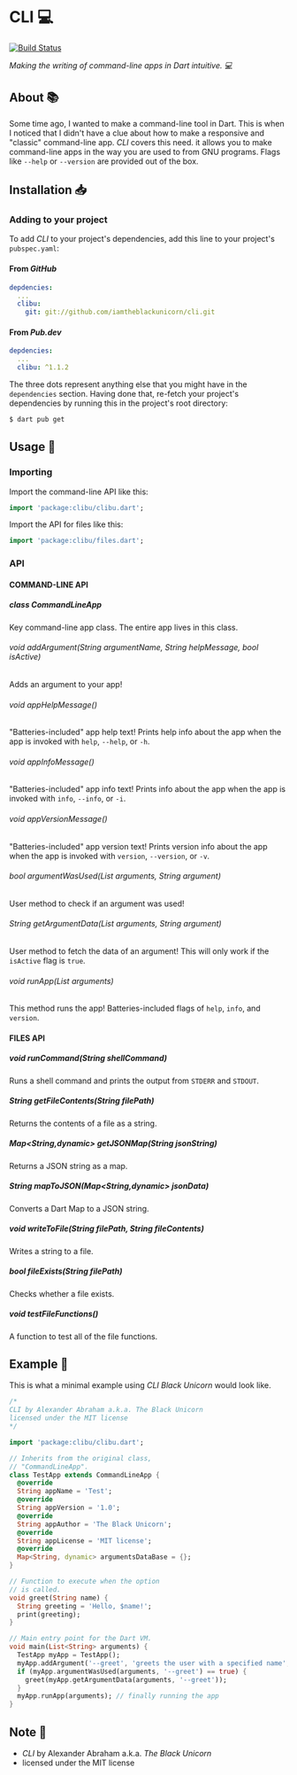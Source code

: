 # CLI :computer:

[![Build Status](https://travis-ci.com/iamtheblackunicorn/cli.svg?branch=main)](https://travis-ci.com/iamtheblackunicorn/cli)

*Making the writing of command-line apps in Dart intuitive. :computer:*

## About :books:

Some time ago, I wanted to make a command-line tool in Dart. This is when I noticed that I didn't have a clue about how to make a responsive and "classic" command-line app. *CLI* covers this need. it allows you to make command-line apps in the way you are used to from GNU programs. Flags like `--help` or `--version` are provided out of the box.

## Installation :inbox_tray:

### Adding to your project

To add *CLI* to your project's dependencies, add this line to your project's `pubspec.yaml`:

#### From *GitHub*

```YAML
depdencies:
  ...
  clibu:
    git: git://github.com/iamtheblackunicorn/cli.git
```

#### From *Pub.dev*

```YAML
depdencies:
  ...
  clibu: ^1.1.2
```

The three dots represent anything else that you might have in the `dependencies` section. Having done that, re-fetch your project's dependencies by running this in the project's root directory:

```bash
$ dart pub get
```

## Usage :hammer:

### Importing

Import the command-line API like this:

```dart
import 'package:clibu/clibu.dart';
```

Import the API for files like this:

```dart
import 'package:clibu/files.dart';
```

### API

#### COMMAND-LINE API

##### class CommandLineApp
Key command-line app class. The entire app lives in this class.

###### void addArgument(String argumentName, String helpMessage, bool isActive)
Adds an argument to your app!

###### void appHelpMessage()
"Batteries-included" app help text!
Prints help info about the app when the app
is invoked with `help`, `--help`, or `-h`.

###### void appInfoMessage()
"Batteries-included" app info text!
Prints info about the app when the app
is invoked with `info`, `--info`, or `-i`.

###### void appVersionMessage()
"Batteries-included" app version text!
Prints version info about the app when the app
is invoked with `version`, `--version`, or `-v`.

###### bool argumentWasUsed(List<String> arguments, String argument)
User method to check if an argument was used!

###### String getArgumentData(List<String> arguments, String argument)
User method to fetch the data of an argument!
This will only work if the `isActive` flag is `true`.

###### void runApp(List<String> arguments)
This method runs the app!
Batteries-included flags of `help`, `info`, and `version`.

#### FILES API

##### void runCommand(String shellCommand)
Runs a shell command and prints the output from `STDERR` and `STDOUT`.

##### String getFileContents(String filePath)
Returns the contents of a file as a string.

##### Map<String,dynamic> getJSONMap(String jsonString)
Returns a JSON string as a map.

##### String mapToJSON(Map<String,dynamic> jsonData)
Converts a Dart Map to a JSON string.

##### void writeToFile(String filePath, String fileContents)
Writes a string to a file.

##### bool fileExists(String filePath)
Checks whether a file exists.


##### void testFileFunctions()
A function to test all of the file functions.

## Example :calling:

This is what a minimal example using *CLI Black Unicorn* would look like.

```dart
/*
CLI by Alexander Abraham a.k.a. The Black Unicorn
licensed under the MIT license
*/

import 'package:clibu/clibu.dart';

// Inherits from the original class,
// "CommandLineApp".
class TestApp extends CommandLineApp {
  @override
  String appName = 'Test';
  @override
  String appVersion = '1.0';
  @override
  String appAuthor = 'The Black Unicorn';
  @override
  String appLicense = 'MIT license';
  @override
  Map<String, dynamic> argumentsDataBase = {};
}

// Function to execute when the option
// is called.
void greet(String name) {
  String greeting = 'Hello, $name!';
  print(greeting);
}

// Main entry point for the Dart VM.
void main(List<String> arguments) {
  TestApp myApp = TestApp();
  myApp.addArgument('--greet', 'greets the user with a specified name', true);
  if (myApp.argumentWasUsed(arguments, '--greet') == true) {
    greet(myApp.getArgumentData(arguments, '--greet'));
  }
  myApp.runApp(arguments); // finally running the app
}
```

## Note :scroll:

- *CLI* by Alexander Abraham a.k.a. *The Black Unicorn*
- licensed under the MIT license
